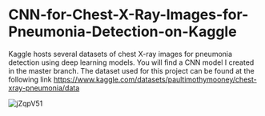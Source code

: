 # CNN-for-Chest-X-Ray-Images-for-Pneumonia-Detection-on-Kaggle
Kaggle hosts several datasets of chest X-ray images for pneumonia detection using deep learning models. You will find a CNN model I created in the master branch.
The dataset used for this project can be found at the following link https://www.kaggle.com/datasets/paultimothymooney/chest-xray-pneumonia/data

![jZqpV51](https://github.com/MK2345/CNN-for-Chest-X-Ray-Images-for-Pneumonia-Detection-on-Kaggle/assets/24621381/77d1fe6d-33c6-4eeb-96c0-544715af723d)
